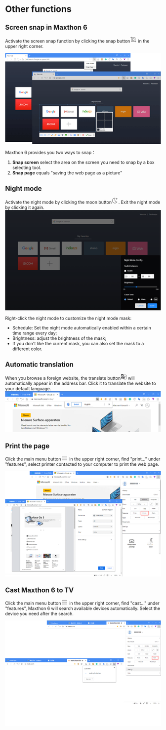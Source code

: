 # Other functions

## Screen snap in Maxthon 6

Activate the screen snap function by clicking the snap button![](zh/images/13-1.png) in the upper right corner.

![](images/13-00.png)

Maxthon 6 provides you two ways to snap：

1. **Snap screen** select the area on the screen you need to snap by a box selecting tool.
2. **Snap page** equals "saving the web page as a picture"

## Night mode

Activate the night mode by clicking the moon button![](zh/images/13-3.png). Exit the night mode by clicking it again.
![](images/13-01.png "=85%, 85%")

Right-click the night mode to customize the night mode mask:

- Schedule: Set the night mode automatically enabled within a certain time range every day;
- Brightness: adjust the brightness of the mask;
- If you don't like the current mask, you can also set the mask to a different color.

## Automatic translation

When you browse a foreign website, the translate button![](zh/images/13-5.png) will automatically appear in the address bar. Click it to translate the website to your default language.
![](images/13-02.png "=85%, 85%")

## Print the page

Click the main menu button![](images/03-2.png) in the upper right corner, find "print..." under "features", select printer contacted to your computer to print the web page.

![](images/13-03.png "=85%, 85%")

## Cast Maxthon 6 to TV

Click the main menu button![](images/03-2.png) in the upper right corner, find "cast..." under "features", Maxthon 6 will search available devices automatically. Select the device you need after the search.

![](images/13-04.png "=85%, 85%")
